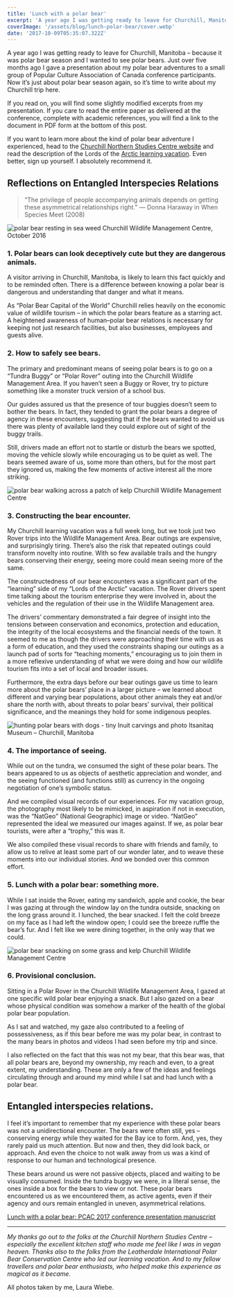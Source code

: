 ```yaml
---
title: 'Lunch with a polar bear'
excerpt: 'A year ago I was getting ready to leave for Churchill, Manitoba – because it was polar bear season and I wanted to see polar bears…'
coverImage: '/assets/blog/lunch-polar-bear/cover.webp'
date: '2017-10-09T05:35:07.322Z'
---
```


A year ago I was getting ready to leave for Churchill, Manitoba – because it was polar bear season and I wanted to see polar bears. Just over five months ago I gave a presentation about my polar bear adventures to a small group of Popular Culture Association of Canada conference participants. Now it’s just about polar bear season again, so it’s time to write about my Churchill trip here.

If you read on, you will find some slightly modified excerpts from my presentation. If you care to read the entire paper as delivered at the conference, complete with academic references, you will find a link to the document in PDF form at the bottom of this post.

If you want to learn more about the kind of polar bear adventure I experienced, head to the [Churchill Northern Studies Centre website](https://www.churchillscience.ca/index.cfm) and read the description of the Lords of the [Arctic learning vacation](https://www.churchillscience.ca/events/). Even better, sign up yourself. I absolutely recommend it.

## Reflections on Entangled Interspecies Relations

> “The privilege of people accompanying animals depends on getting these asymmetrical relationships right.” — Donna Haraway in When Species Meet (2008)

![polar bear resting in sea weed](/assets/blog/lunch-polar-bear/polar-bear-lunch-what-1.webp)
Churchill Wildlife Management Centre, October 2016


### 1. Polar bears can look deceptively cute but they are dangerous animals.

A visitor arriving in Churchill, Manitoba, is likely to learn this fact quickly and to be reminded often. There is a difference between knowing a polar bear is dangerous and understanding that danger and what it means.

As “Polar Bear Capital of the World” Churchill relies heavily on the economic value of wildlife tourism – in which the polar bears feature as a starring act. A heightened awareness of human–polar bear relations is necessary for keeping not just research facilities, but also businesses, employees and guests alive.

### 2. How to safely see bears.

The primary and predominant means of seeing polar bears is to go on a “Tundra Buggy” or “Polar Rover” outing into the Churchill Wildlife Management Area. If you haven’t seen a Buggy or Rover, try to picture something like a monster truck version of a school bus.

Our guides assured us that the presence of tour buggies doesn’t seem to bother the bears. In fact, they tended to grant the polar bears a degree of agency in these encounters, suggesting that if the bears wanted to avoid us there was plenty of available land they could explore out of sight of the buggy trails.

Still, drivers made an effort not to startle or disturb the bears we spotted, moving the vehicle slowly while encouraging us to be quiet as well. The bears seemed aware of us, some more than others, but for the most part they ignored us, making the few moments of active interest all the more striking.

![polar bear walking across a patch of kelp](/assets/blog/lunch-polar-bear/polar-bear-lunch-1.webp)
Churchill Wildlife Management Centre

### 3. Constructing the bear encounter.

My Churchill learning vacation was a full week long, but we took just two Rover trips into the Wildlife Management Area. Bear outings are expensive, and surprisingly tiring. There’s also the risk that repeated outings could transform novelty into routine. With so few available trails and the hungry bears conserving their energy, seeing more could mean seeing more of the same.

The constructedness of our bear encounters was a significant part of the “learning” side of my “Lords of the Arctic” vacation. The Rover drivers spent time talking about the tourism enterprise they were involved in, about the vehicles and the regulation of their use in the Wildlife Management area.

The drivers’ commentary demonstrated a fair degree of insight into the tensions between conservation and economics, protection and education, the integrity of the local ecosystems and the financial needs of the town. It seemed to me as though the drivers were approaching their time with us as a form of education, and they used the constraints shaping our outings as a launch pad of sorts for “teaching moments,” encouraging us to join them in a more reflexive understanding of what we were doing and how our wildlife tourism fits into a set of local and broader issues.

Furthermore, the extra days before our bear outings gave us time to learn more about the polar bears’ place in a larger picture – we learned about different and varying bear populations, about other animals they eat and/or share the north with, about threats to polar bears’ survival, their political significance, and the meanings they hold for some indigenous peoples.

![hunting polar bears with dogs - tiny Inuit carvings and photo](/assets/blog/lunch-polar-bear/polar-bear-carving-1.webp)
Itsanitaq Museum – Churchill, Manitoba

### 4. The importance of seeing.
While out on the tundra, we consumed the sight of these polar bears. The bears appeared to us as objects of aesthetic appreciation and wonder, and the seeing functioned (and functions still) as currency in the ongoing negotiation of one’s symbolic status.

And we compiled visual records of our experiences. For my vacation group, the photography most likely to be mimicked, in aspiration if not in execution, was the “NatGeo” (National Geographic) image or video. “NatGeo” represented the ideal we measured our images against. If we, as polar bear tourists, were after a “trophy,” this was it.

We also compiled these visual records to share with friends and family, to allow us to relive at least some part of our wonder later, and to weave these moments into our individual stories. And we bonded over this common effort.

### 5. Lunch with a polar bear: something more.

While I sat inside the Rover, eating my sandwich, apple and cookie, the bear I was gazing at through the window lay on the tundra outside, snacking on the long grass around it. I lunched, the bear snacked. I felt the cold breeze on my face as I had left the window open; I could see the breeze ruffle the bear’s fur. And I felt like we were dining together, in the only way that we could.

![polar bear snacking on some grass and kelp](/assets/blog/lunch-polar-bear/polar-bear-lunch-2.webp)
Churchill Wildlife Management Centre

### 6. Provisional conclusion.

Sitting in a Polar Rover in the Churchill Wildlife Management Area, I gazed at one specific wild polar bear enjoying a snack. But I also gazed on a bear whose physical condition was somehow a marker of the health of the global polar bear population.

As I sat and watched, my gaze also contributed to a feeling of possessiveness, as if this bear before me was my polar bear, in contrast to the many bears in photos and videos I had seen before my trip and since.

I also reflected on the fact that this was not my bear, that this bear was, that all polar bears are, beyond my ownership, my reach and even, to a great extent, my understanding. These are only a few of the ideas and feelings circulating through and around my mind while I sat and had lunch with a polar bear.

## Entangled interspecies relations.

I feel it’s important to remember that my experience with these polar bears was not a unidirectional encounter. The bears were often still, yes –conserving energy while they waited for the Bay ice to form. And, yes, they rarely paid us much attention. But now and then, they did look back, or approach. And even the choice to not walk away from us was a kind of response to our human and technological presence.

These bears around us were not passive objects, placed and waiting to be visually consumed. Inside the tundra buggy we were, in a literal sense, the ones inside a box for the bears to view or not. These polar bears encountered us as we encountered them, as active agents, even if their agency and ours remain entangled in uneven, asymmetrical relations.

[Lunch with a polar bear: PCAC 2017 conference presentation manuscript](/assets/blog/lunch-polar-bear/lunch-with-polar-bear-pcac-2017.pdf)

---

_My thanks go out to the folks at the Churchill Northern Studies Centre – especially the excellent kitchen staff who made me feel like I was in vegan heaven. Thanks also to the folks from the Leatherdale International Polar Bear Conservation Centre who led our learning vacation. And to my fellow travellers and polar bear enthusiasts, who helped make this experience as magical as it became._

All photos taken by me, Laura Wiebe.